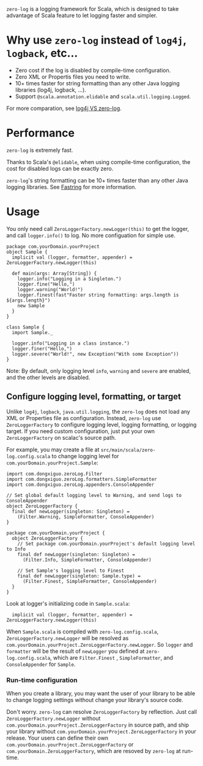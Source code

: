 `zero-log` is a logging framework for Scala, which is designed to take advantage of Scala feature to let logging faster and simpler.

# Why use `zero-log` instead of `log4j`, `logback`, etc... #
  * Zero cost if the log is disabled by compile-time configuration.
  * Zero XML or Propertis files you need to write.
  * 10+ times faster for string formatting than any other Java logging libraries (log4j, logback, ...).
  * Support `@scala.annotation.elidable` and `scala.util.logging.Logged`.

For more comparation, see [log4j VS zero-log](Log4jVsZeroLog.md).

# Performance #
`zero-log` is extremely fast.

Thanks to Scala's `@elidable`, when using compile-time configuration, the cost for disabled logs can be exactly zero.

`zero-log`'s string formatting can be 10+ times faster than any other Java logging libraries. See [Fastring](https://github.com/Atry/fastring) for more information.

# Usage #

You only need call `ZeroLoggerFactory.newLogger(this)` to get the logger, and call `logger.info()` to log. No more configuation for simple use.

```
package com.yourDomain.yourProject
object Sample {
  implicit val (logger, formatter, appender) = ZeroLoggerFactory.newLogger(this)

  def main(args: Array[String]) {
    logger.info("Logging in a Singleton.")
    logger.fine("Hello,")
    logger.warning("World!")
    logger.finest(fast"Faster string formatting: args.length is ${args.length}")
    new Sample
  }
}

class Sample {
  import Sample._

  logger.info("Logging in a class instance.")
  logger.finer("Hello,")
  logger.severe("World!", new Exception("With some Exception"))
}
```

Note: By default, only logging level `info`, `warning` and `severe` are enabled, and the other levels are disabled.

## Configure logging level, formatting, or target ##

Unlike `log4j`, `logback`, `java.util.logging`, the `zero-log` does not load any XML or Properties file as configuration. Instead, `zero-log` use `ZeroLoggerFactory` to configure logging level, logging formatting, or logging target. If you need custom configuration, just put your own `ZeroLoggerFactory` on scalac's source path.

For example, you may create a file at `src/main/scala/zero-log.config.scala` to change logging level for `com.yourDomain.yourProject.Sample`:

```
import com.dongxiguo.zeroLog.Filter
import com.dongxiguo.zeroLog.formatters.SimpleFormatter
import com.dongxiguo.zeroLog.appenders.ConsoleAppender

// Set global default logging level to Warning, and send logs to ConsoleAppender
object ZeroLoggerFactory {
  final def newLogger(singleton: Singleton) =
    (Filter.Warning, SimpleFormatter, ConsoleAppender)
}

package com.yourDomain.yourProject {
  object ZeroLoggerFactory {
    // Set package com.yourDomain.yourProject's default logging level to Info
    final def newLogger(singleton: Singleton) =
      (Filter.Info, SimpleFormatter, ConsoleAppender)

    // Set Sample's logging level to Finest
    final def newLogger(singleton: Sample.type) =
      (Filter.Finest, SimpleFormatter, ConsoleAppender)
  }
}
```

Look at logger's initializing code in `Sample.scala`:

```
  implicit val (logger, formatter, appender) = ZeroLoggerFactory.newLogger(this)
```

When `Sample.scala` is compiled with `zero-log.config.scala`, `ZeroLoggerFactory.newLogger` will be resolved as `com.yourDomain.yourProject.ZeroLoggerFactory.newLogger`. So `logger` and `formatter` will be the result of `newLogger` you defined at `zero-log.config.scala`, which are `Filter.Finest` , `SimpleFormatter`, and `ConsoleAppender` for `Sample`.

### Run-time configuration ###

When you create a library, you may want the user of your library to be able to change logging settings without change your library's source code.

Don't worry. `zero-log` can resolve `ZeroLoggerFactory` by reflection. Just call `ZeroLoggerFactory.newLogger` without `com.yourDomain.yourProject.ZeroLoggerFactory` in source path, and ship your library without `com.yourDomain.yourProject.ZeroLoggerFactory` in your release. Your users can define their own `com.yourDomain.yourProject.ZeroLoggerFactory` or `com.yourDomain.ZeroLoggerFactory`, which are resoved by `zero-log` at run-time.